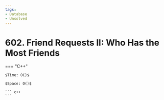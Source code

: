 ```yaml
---
tags:
- Database
- Unsolved
---
```



# 602. Friend Requests II: Who Has the Most Friends

=== "C++"

    $Time: O()$

    $Space: O()$

    ``` c++
    ```